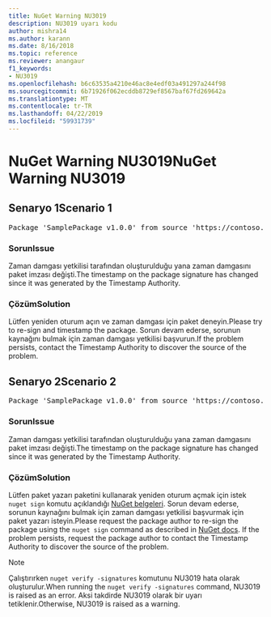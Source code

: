 ```yaml
---
title: NuGet Warning NU3019
description: NU3019 uyarı kodu
author: mishra14
ms.author: karann
ms.date: 8/16/2018
ms.topic: reference
ms.reviewer: anangaur
f1_keywords:
- NU3019
ms.openlocfilehash: b6c63535a4210e46ac8e4edf03a491297a244f98
ms.sourcegitcommit: 6b71926f062ecddb8729ef8567baf67fd269642a
ms.translationtype: MT
ms.contentlocale: tr-TR
ms.lasthandoff: 04/22/2019
ms.locfileid: "59931739"
---
```

# <a name="nuget-warning-nu3019"></a><span data-ttu-id="35e77-103">NuGet Warning NU3019</span><span class="sxs-lookup"><span data-stu-id="35e77-103">NuGet Warning NU3019</span></span>

## <a name="scenario-1"></a><span data-ttu-id="35e77-104">Senaryo 1</span><span class="sxs-lookup"><span data-stu-id="35e77-104">Scenario 1</span></span>

<pre>Package 'SamplePackage v1.0.0' from source 'https://contoso.com/index.json': The timestamp integrity check failed.</pre>

### <a name="issue"></a><span data-ttu-id="35e77-105">Sorun</span><span class="sxs-lookup"><span data-stu-id="35e77-105">Issue</span></span>

<span data-ttu-id="35e77-106">Zaman damgası yetkilisi tarafından oluşturulduğu yana zaman damgasını paket imzası değişti.</span><span class="sxs-lookup"><span data-stu-id="35e77-106">The timestamp on the package signature has changed since it was generated by the Timestamp Authority.</span></span>


### <a name="solution"></a><span data-ttu-id="35e77-107">Çözüm</span><span class="sxs-lookup"><span data-stu-id="35e77-107">Solution</span></span>

<span data-ttu-id="35e77-108">Lütfen yeniden oturum açın ve zaman damgası için paket deneyin.</span><span class="sxs-lookup"><span data-stu-id="35e77-108">Please try to re-sign and timestamp the package.</span></span> <span data-ttu-id="35e77-109">Sorun devam ederse, sorunun kaynağını bulmak için zaman damgası yetkilisi başvurun.</span><span class="sxs-lookup"><span data-stu-id="35e77-109">If the problem persists, contact the Timestamp Authority to discover the source of the problem.</span></span>



## <a name="scenario-2"></a><span data-ttu-id="35e77-110">Senaryo 2</span><span class="sxs-lookup"><span data-stu-id="35e77-110">Scenario 2</span></span>

<pre>Package 'SamplePackage v1.0.0' from source 'https://contoso.com/index.json': The primary signature's timestamp integrity check failed.</pre>

### <a name="issue"></a><span data-ttu-id="35e77-111">Sorun</span><span class="sxs-lookup"><span data-stu-id="35e77-111">Issue</span></span>

<span data-ttu-id="35e77-112">Zaman damgası yetkilisi tarafından oluşturulduğu yana zaman damgasını paket imzası değişti.</span><span class="sxs-lookup"><span data-stu-id="35e77-112">The timestamp on the package signature has changed since it was generated by the Timestamp Authority.</span></span>


### <a name="solution"></a><span data-ttu-id="35e77-113">Çözüm</span><span class="sxs-lookup"><span data-stu-id="35e77-113">Solution</span></span>

<span data-ttu-id="35e77-114">Lütfen paket yazarı paketini kullanarak yeniden oturum açmak için istek `nuget sign` komutu açıklandığı [NuGet belgeleri](https://docs.microsoft.com/en-us/nuget/create-packages/sign-a-package). Sorun devam ederse, sorunun kaynağını bulmak için zaman damgası yetkilisi başvurmak için paket yazarı isteyin.</span><span class="sxs-lookup"><span data-stu-id="35e77-114">Please request the package author to re-sign the package using the `nuget sign` command as described in [NuGet docs](https://docs.microsoft.com/en-us/nuget/create-packages/sign-a-package). If the problem persists, request the package author to contact the Timestamp Authority to discover the source of the problem.</span></span>


> [!Note]
> <span data-ttu-id="35e77-115">Çalıştırırken `nuget verify -signatures` komutunu NU3019 hata olarak oluşturulur.</span><span class="sxs-lookup"><span data-stu-id="35e77-115">When running the `nuget verify -signatures` command, NU3019 is raised as an error.</span></span> <span data-ttu-id="35e77-116">Aksi takdirde NU3019 olarak bir uyarı tetiklenir.</span><span class="sxs-lookup"><span data-stu-id="35e77-116">Otherwise, NU3019 is raised as a warning.</span></span>
